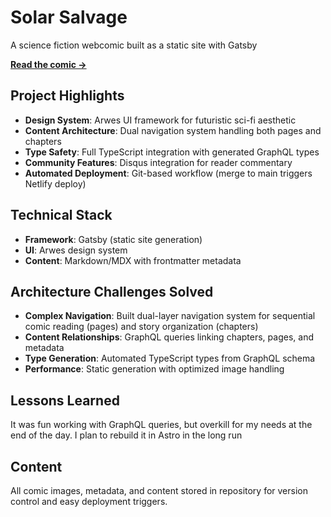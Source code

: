 # Solar Salvage

A science fiction webcomic built as a static site with Gatsby

**[Read the comic →](https://solar-salvage.com/)**

## Project Highlights
- **Design System**: Arwes UI framework for futuristic sci-fi aesthetic
- **Content Architecture**: Dual navigation system handling both pages and chapters
- **Type Safety**: Full TypeScript integration with generated GraphQL types
- **Community Features**: Disqus integration for reader commentary
- **Automated Deployment**: Git-based workflow (merge to main triggers Netlify deploy)

## Technical Stack
- **Framework**: Gatsby (static site generation)
- **UI**: Arwes design system
- **Content**: Markdown/MDX with frontmatter metadata

## Architecture Challenges Solved
- **Complex Navigation**: Built dual-layer navigation system for sequential comic reading (pages) and story organization (chapters)
- **Content Relationships**: GraphQL queries linking chapters, pages, and metadata
- **Type Generation**: Automated TypeScript types from GraphQL schema
- **Performance**: Static generation with optimized image handling

## Lessons Learned
It was fun working with GraphQL queries, but overkill for my needs at the end of the day. I plan to rebuild it in Astro in the long run

## Content
All comic images, metadata, and content stored in repository for version control and easy deployment triggers.
